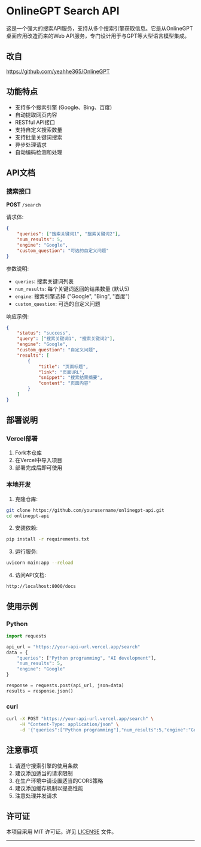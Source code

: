 # OnlineGPT Search API

这是一个强大的搜索API服务，支持从多个搜索引擎获取信息。它是从OnlineGPT桌面应用改造而来的Web API服务，专门设计用于与GPT等大型语言模型集成。


## 改自

https://github.com/yeahhe365/OnlineGPT

## 功能特点

- 支持多个搜索引擎 (Google、Bing、百度)
- 自动提取网页内容
- RESTful API接口
- 支持自定义搜索数量
- 支持批量关键词搜索
- 异步处理请求
- 自动编码检测和处理

## API文档

### 搜索接口

**POST** `/search`

请求体:
```json
{
    "queries": ["搜索关键词1", "搜索关键词2"],
    "num_results": 5,
    "engine": "Google",
    "custom_question": "可选的自定义问题"
}
```

参数说明:
- `queries`: 搜索关键词列表
- `num_results`: 每个关键词返回的结果数量 (默认5)
- `engine`: 搜索引擎选择 ("Google", "Bing", "百度")
- `custom_question`: 可选的自定义问题

响应示例:
```json
{
    "status": "success",
    "query": ["搜索关键词1", "搜索关键词2"],
    "engine": "Google",
    "custom_question": "自定义问题",
    "results": [
        {
            "title": "页面标题",
            "link": "页面URL",
            "snippet": "搜索结果摘要",
            "content": "页面内容"
        }
    ]
}
```

## 部署说明

### Vercel部署

1. Fork本仓库
2. 在Vercel中导入项目
3. 部署完成后即可使用

### 本地开发

1. 克隆仓库:
```bash
git clone https://github.com/yourusername/onlinegpt-api.git
cd onlinegpt-api
```

2. 安装依赖:
```bash
pip install -r requirements.txt
```

3. 运行服务:
```bash
uvicorn main:app --reload
```

4. 访问API文档:
```
http://localhost:8000/docs
```

## 使用示例

### Python
```python
import requests

api_url = "https://your-api-url.vercel.app/search"
data = {
    "queries": ["Python programming", "AI development"],
    "num_results": 5,
    "engine": "Google"
}

response = requests.post(api_url, json=data)
results = response.json()
```

### curl
```bash
curl -X POST "https://your-api-url.vercel.app/search" \
     -H "Content-Type: application/json" \
     -d '{"queries":["Python programming"],"num_results":5,"engine":"Google"}'
```

## 注意事项

1. 请遵守搜索引擎的使用条款
2. 建议添加适当的请求限制
3. 在生产环境中请设置适当的CORS策略
4. 建议添加缓存机制以提高性能
5. 注意处理并发请求


## 许可证

本项目采用 MIT 许可证。详见 [LICENSE](LICENSE) 文件。

---
